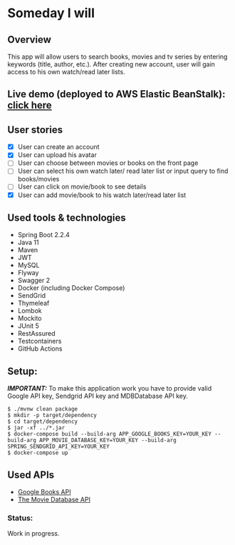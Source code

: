 # **Someday I will**

## Overview
This app will allow users to search books, movies and tv series by entering keywords (title, author, etc.).
After creating new account, user will gain access to his own watch/read later lists.

## Live demo (deployed to AWS Elastic BeanStalk): [click here](http://somedayapp-env.eba-dsmnvmrd.us-west-2.elasticbeanstalk.com/swagger-ui.html#/)

## User stories
 - [x] User can create an account
 - [x] User can upload his avatar
 - [ ] User can choose between movies or books on the front page
 - [ ] User can select his own watch later/ read later list or input query to find books/movies
 - [ ] User can click on movie/book to see details
 - [x] User can add movie/book to his watch later/read later list

## Used tools & technologies
* Spring Boot 2.2.4
* Java 11
* Maven
* JWT
* MySQL
* Flyway
* Swagger 2
* Docker (including Docker Compose)
* SendGrid
* Thymeleaf
* Lombok
* Mockito
* JUnit 5
* RestAssured
* Testcontainers
* GitHub Actions


## Setup:
***IMPORTANT:*** To make this application work you have to provide valid Google API key, Sendgrid API key and MDBDatabase API key.

```
$ ./mvnw clean package
$ mkdir -p target/dependency
$ cd target/dependency
$ jar -xf ../*.jar
$ docker-compose build --build-arg APP_GOOGLE_BOOKS_KEY=YOUR_KEY --build-arg APP_MOVIE_DATABASE_KEY=YOUR_KEY --build-arg SPRING_SENDGRID_API_KEY=YOUR_KEY
$ docker-compose up
```

## Used APIs
* [Google Books API](https://developers.google.com/books)
* [The Movie Database API](https://developers.themoviedb.org/3/genres/get-tv-list)


### Status:
Work in progress. 

